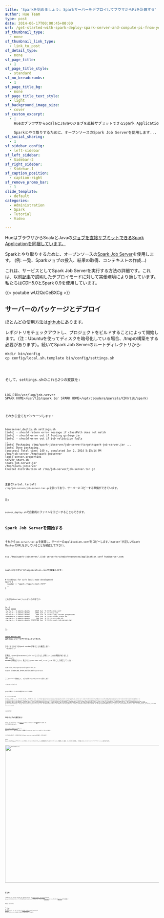 ```yaml
---
title: 'Sparkを始めましょう: SparkサーバーをデプロイしてブウザからPiを計算する'
author: Hue Team
type: post
date: 2014-06-17T00:00:45+00:00
url: /get-started-with-spark-deploy-spark-server-and-compute-pi-from-your-web-browser-2/
sf_thumbnail_type:
  - none
sf_thumbnail_link_type:
  - link_to_post
sf_detail_type:
  - none
sf_page_title:
  - 1
sf_page_title_style:
  - standard
sf_no_breadcrumbs:
  - 1
sf_page_title_bg:
  - none
sf_page_title_text_style:
  - light
sf_background_image_size:
  - cover
sf_custom_excerpt:
  - |
    HueはブラウザからScalaとJavaのジョブを直接サブミットできるSpark Applicationを同梱しています。
    
    Sparkとやり取りするために、オープンソースのSpark Job Serverを使用します...
sf_social_sharing:
  - 1
sf_sidebar_config:
  - left-sidebar
sf_left_sidebar:
  - Sidebar-2
sf_right_sidebar:
  - Sidebar-1
sf_caption_position:
  - caption-right
sf_remove_promo_bar:
  - 1
slide_template:
  - default
categories:
  - Administration
  - Spark
  - Tutorial
  - Video

---
```

HueはブラウザからScalaとJavaの[ジョブを直接サブミットできる][1][Spark Application][2][を同梱しています。][1] 

Sparkとやり取りするために、オープンソースの[Spark Job Server][3]を使用します。 (例: 一覧、Sparkジョブの投入、結果の取得、コンテキストの作成&#8230;)

これは、サービスとしてSpark Job Serverを実行する方法の詳細です。これは、以前[記事][2]で説明したデプロイモードに対して実働環境により適しています。私たちはCDH5.0とSpark 0.9を使用しています。

{{< youtube wU2QcCeBXCg >}}

## サーバーのパッケージとデプロイ

ほとんどの使用方法は[github][4]にあります。

レポジトリをチェックアウトし、プロジェクトをビルドすることによって開始します。（注：Ubuntuを使ってディスクを暗号化している場合、/tmpの構築をする必要があります）。続いてSpark Job Serverのルートディレクトリから:

<pre><code class="bash">mkdir bin/config
cp config/local.sh.template bin/config/settings.sh
</pre>

そして、settings.shのこれら2つの変数を:

<pre><code class="bash">LOG_DIR=/var/log/job-server
SPARK_HOME=/usr/lib/spark (or SPARK_HOME=/opt/cloudera/parcels/CDH/lib/spark)
</pre>

それから全てをパッケージします:

<pre><code class="bash">bin/server_deploy.sh settings.sh
[info] - should return error message if classPath does not match
[info] - should error out if loading garbage jar
[info] - should error out if job validation fails
...
[info] Packaging /tmp/spark-jobserver/job-server/target/spark-job-server.jar ...
[info] Done packaging.
[success] Total time: 149 s, completed Jun 2, 2014 5:15:14 PM
/tmp/job-server /tmp/spark-jobserver
log4j-server.properties
server_start.sh
spark-job-server.jar
/tmp/spark-jobserver
Created distribution at /tmp/job-server/job-server.tar.gz
</pre>

主要なtarbal、tarball `/tmp/job-server/job-server.tar.gz`を持っており、サーバーにコピーする準備ができています。

注:
  
`server_deploy.sh`で自動的にファイルをコピーすることもできます。

## Spark Job Serverを開始する

それから`job-server.tar.gz`を展開し、サーバーのapplication.confをコピーします。&#8217;master&#8217;が正しいSpark MasterのURLを示していることを確認して下さい。

<pre><code class="bash">scp /tmp/spark-jobserver/./job-server/src/main/resources/application.conf hue@server.com:
</pre>

masterを示すようにapplication.confを編集します:

<pre><code class="bash"># Settings for safe local mode development
spark {
  master = "spark://spark-host:7077"
  …
}
</pre>

これがjobserverフォルダーの内容です:

<pre><code class="bash">ls -l
total 25208
-rw-rw-r-- 1 ubuntu ubuntu     2015 Jun  9 23:05 demo.conf
-rw-rw-r-- 1 ubuntu ubuntu     2563 Jun 11 16:32 gc.out
-rw-rw-r-- 1 ubuntu ubuntu      588 Jun  9 23:05 log4j-server.properties
-rwxrwxr-x 1 ubuntu ubuntu     2020 Jun  9 23:05 server_start.sh
-rw-rw-r-- 1 ubuntu ubuntu      366 Jun  9 23:13 settings.sh
-rw-rw-r-- 1 ubuntu ubuntu 13673788 Jun  9 23:05 spark-job-server.jar
</pre>

注:
  
[Spark Master Web UI][5]を調査してsparkのURLを得ることもできます。

少なくともひとつのSpark workerがあることも確認します:  `"Workers: 1"`

従来は、Sparkをlocalhostにバインドしようとした時にいくつかの問題がありました (例 spark workerが開始しない)。私たちはspark-env.shにハードコードすることで修正しています:

<pre><code class="bash">sudo vim /etc/spark/conf/spark-env.sh

export STANDALONE_SPARK_MASTER_HOST=spark-host
</pre>

ここでサーバーを開始して、プロセスをバックグラウンドで実行します:

<pre><code class="bash">./server_start.sh</pre>

grepして動作しているかを確認することができます:

<pre><code class="bash">ps -ef | grep 9999

ubuntu   28755     1  2 01:41 pts/0    00:00:11 java -cp /home/ubuntu/spark-server:/home/ubuntu/spark-server/spark-job-server.jar::/opt/cloudera/parcels/CDH-5.0.0-1.cdh5.0.0.p0.47/lib/spark/conf:/opt/cloudera/parcels/CDH-5.0.0-1.cdh5.0.0.p0.47/lib/spark/assembly/lib/*:/opt/cloudera/parcels/CDH-5.0.0-1.cdh5.0.0.p0.47/lib/spark/examples/lib/*:/etc/hadoop/conf:/opt/cloudera/parcels/CDH-5.0.0-1.cdh5.0.0.p0.47/lib/hadoop/*:/opt/cloudera/parcels/CDH-5.0.0-1.cdh5.0.0.p0.47/lib/hadoop/../hadoop-hdfs/*:/opt/cloudera/parcels/CDH-5.0.0-1.cdh5.0.0.p0.47/lib/hadoop/../hadoop-yarn/*:/opt/cloudera/parcels/CDH-5.0.0-1.cdh5.0.0.p0.47/lib/hadoop/../hadoop-mapreduce/*:/opt/cloudera/parcels/CDH-5.0.0-1.cdh5.0.0.p0.47/lib/spark/lib/scala-library.jar:/opt/cloudera/parcels/CDH-5.0.0-1.cdh5.0.0.p0.47/lib/spark/lib/scala-compiler.jar:/opt/cloudera/parcels/CDH-5.0.0-1.cdh5.0.0.p0.47/lib/spark/lib/jline.jar -XX:+UseConcMarkSweepGC -verbose:gc -XX:+PrintGCTimeStamps -Xloggc:/home/ubuntu/spark-server/gc.out -XX:MaxPermSize=512m -XX:+CMSClassUnloadingEnabled -Xmx5g -XX:MaxDirectMemorySize=512M -XX:+HeapDumpOnOutOfMemoryError -Djava.net.preferIPv4Stack=true -Dcom.sun.management.jmxremote.port=9999 -Dcom.sun.manage
</pre>

これだけです！

## Piのサンプルを実行する!

Spark Job Serverは、一つの[コマンド][6]ドでビルドできるいくつかの[例][7]を備えています。Pi ジョブを実行しましょう。

<http://hue:8888/spark>でSpark Appをオープンし、applicationタブに移動して`job-server-tests-0.3.x.jar`をアップロードします。

ここでエディタにて、この実行するクラス`spark.jobserver.LongPiJob`を指定し、実行します！

Spark MasterのUIでもSparkアプリケーションが実行していることがわかるでしょう。長時間実行しているアプリケーションを取得したい場合、コンテキストを作成し、その後このコンテキストをエディタでアプリケーションに割り当てます。

[<img class="aligncenter  wp-image-1456" src="https://cdn.gethue.com/uploads/2014/06/spark-master-ui.png" alt="spark-master-ui" width="817" height="450" data-wp-pid="1456" />][8]

&nbsp;

## まとめ

これはThis is how we setup the Spark Server on [demo.gethue.com/spark][9]でSpark Serverをどのようにセットアップするかを示しています。いつものように、コメントは[hue-user][10]メーリングリストや[@gethue][11]までお気軽に！

Happy Sparking!

PS: [Hue][12] or [Job Server][13] talks at the upcoming [Spark Summit][14]でのhueまたはJob Serverのセッションでお会いできることを楽しみにしています!

 [1]: http://spark.apache.org/
 [2]: https://gethue.com/a-new-spark-web-ui-spark-app/
 [3]: https://github.com/ooyala/spark-jobserver
 [4]: https://github.com/ooyala/spark-jobserver#deployment
 [5]: http://localhost:8080/
 [6]: https://github.com/ooyala/spark-jobserver#wordcountexample-walk-through
 [7]: https://github.com/ooyala/spark-jobserver/tree/master/job-server-tests/src/spark.jobserver
 [8]: https://cdn.gethue.com/uploads/2014/06/spark-master-ui.png
 [9]: http://demo.gethue.com/spark/
 [10]: http://groups.google.com/a/cloudera.org/group/hue-user
 [11]: https://twitter.com/gethue
 [12]: https://spark-summit.org/2014/talk/a-web-application-for-interactive-data-analysis-with-spark
 [13]: https://spark-summit.org/2014/talk/spark-job-server-easy-spark-job-management
 [14]: http://spark-summit.org/2014